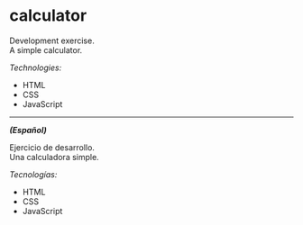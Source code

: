 # calculator

Development exercise.  
A simple calculator.

*Technologies:*
* HTML
* CSS
* JavaScript
***
***(Español)***

Ejercicio de desarrollo.  
Una calculadora simple.

*Tecnologías:*
* HTML
* CSS
* JavaScript